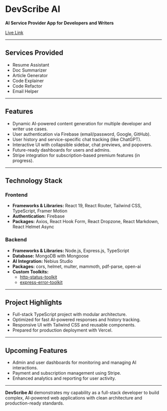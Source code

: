 # DevScribe AI

**AI Service Provider App for Developers and Writers**

[Live Link](https://devscribe-ai.vercel.app)

---

## Services Provided

- Resume Assistant  
- Doc Summarizer  
- Article Generator  
- Code Explainer  
- Code Refactor  
- Email Helper  

---

## Features

- Dynamic AI-powered content generation for multiple developer and writer use cases.  
- User authentication via Firebase (email/password, Google, GitHub).  
- User history and service-specific chat tracking (like ChatGPT).  
- Interactive UI with collapsible sidebar, chat previews, and popovers.  
- Future-ready dashboards for users and admins.  
- Stripe integration for subscription-based premium features (in progress).  

---

## Technology Stack

### Frontend
- **Frameworks & Libraries:** React 19, React Router, Tailwind CSS, TypeScript, Framer Motion  
- **Authentication:** Firebase  
- **Packages:** Axios, React Hook Form, React Dropzone, React Markdown, React Helmet Async  

### Backend
- **Frameworks & Libraries:** Node.js, Express.js, TypeScript  
- **Database:** MongoDB with Mongoose  
- **AI Integration:** Nebius Studio  
- **Packages:** cors, helmet, multer, mammoth, pdf-parse, open-ai  
- **Custom Toolkits:**  
  - [http-status-toolkit](https://www.npmjs.com/package/http-status-toolkit)  
  - [express-error-toolkit](https://www.npmjs.com/package/express-error-toolkit)  

---

## Project Highlights

- Full-stack TypeScript project with modular architecture.  
- Optimized for fast AI-powered responses and history tracking.  
- Responsive UI with Tailwind CSS and reusable components.  
- Prepared for production deployment with Vercel.  

---

## Upcoming Features

- Admin and user dashboards for monitoring and managing AI interactions.  
- Payment and subscription management using Stripe.  
- Enhanced analytics and reporting for user activity.  

---

**DevScribe AI** demonstrates my capability as a full-stack developer to build complex, AI-powered web applications with clean architecture and production-ready standards.
